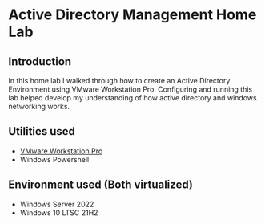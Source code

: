 # Active Directory Management Home Lab
## Introduction
In this home lab I walked through how to create an Active Directory Environment using VMware Workstation Pro. Configuring and running this lab helped develop my understanding of how active directory and windows networking works.
## Utilities used
- [VMware Workstation Pro](https://www.vmware.com/products/workstation-pro/html.html)
- Windows Powershell
## Environment used (Both virtualized)
- Windows Server 2022
- Windows 10 LTSC 21H2

